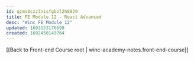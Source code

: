 ```yaml
---
id: qzms8czz3nisfgbzl2h8829
title: FE Module 12 - React Advanced
desc: "Winc FE Module 12"
updated: 1693153176698
created: 1692450149764
---
```


[[Back to Front-end Course root | winc-academy-notes.front-end-course]]
